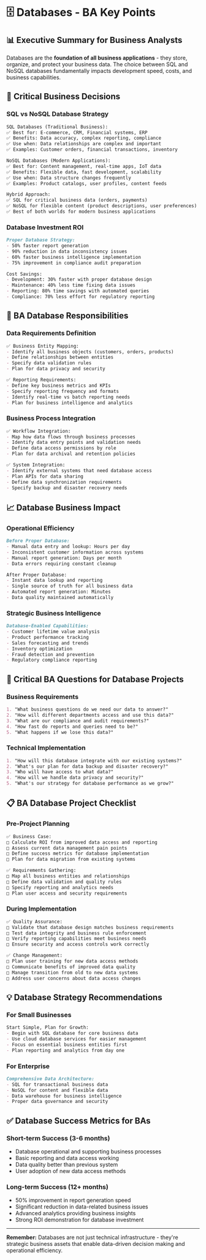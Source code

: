 # 🗄️ Databases - BA Key Points

## 📊 **Executive Summary for Business Analysts**

Databases are the **foundation of all business applications** - they store, organize, and protect your business data. The choice between SQL and NoSQL databases fundamentally impacts development speed, costs, and business capabilities.

## 💼 **Critical Business Decisions**

### **SQL vs NoSQL Database Strategy**
```markdown
SQL Databases (Traditional Business):
✅ Best for: E-commerce, CRM, Financial systems, ERP
✅ Benefits: Data accuracy, complex reporting, compliance
✅ Use when: Data relationships are complex and important
✅ Examples: Customer orders, financial transactions, inventory

NoSQL Databases (Modern Applications):
✅ Best for: Content management, real-time apps, IoT data
✅ Benefits: Flexible data, fast development, scalability
✅ Use when: Data structure changes frequently
✅ Examples: Product catalogs, user profiles, content feeds

Hybrid Approach:
✅ SQL for critical business data (orders, payments)
✅ NoSQL for flexible content (product descriptions, user preferences)
✅ Best of both worlds for modern business applications
```

### **Database Investment ROI**
```markdown
Proper Database Strategy:
- 50% faster report generation
- 90% reduction in data inconsistency issues
- 60% faster business intelligence implementation
- 75% improvement in compliance audit preparation

Cost Savings:
- Development: 30% faster with proper database design
- Maintenance: 40% less time fixing data issues
- Reporting: 80% time savings with automated queries
- Compliance: 70% less effort for regulatory reporting
```

## 🎯 **BA Database Responsibilities**

### **Data Requirements Definition**
```markdown
✅ Business Entity Mapping:
- Identify all business objects (customers, orders, products)
- Define relationships between entities
- Specify data validation rules
- Plan for data privacy and security

✅ Reporting Requirements:
- Define key business metrics and KPIs
- Specify reporting frequency and formats
- Identify real-time vs batch reporting needs
- Plan for business intelligence and analytics
```

### **Business Process Integration**
```markdown
✅ Workflow Integration:
- Map how data flows through business processes
- Identify data entry points and validation needs
- Define data access permissions by role
- Plan for data archival and retention policies

✅ System Integration:
- Identify external systems that need database access
- Plan APIs for data sharing
- Define data synchronization requirements
- Specify backup and disaster recovery needs
```

## 📈 **Database Business Impact**

### **Operational Efficiency**
```markdown
Before Proper Database:
- Manual data entry and lookup: Hours per day
- Inconsistent customer information across systems
- Manual report generation: Days per month
- Data errors requiring constant cleanup

After Proper Database:
- Instant data lookup and reporting
- Single source of truth for all business data
- Automated report generation: Minutes
- Data quality maintained automatically
```

### **Strategic Business Intelligence**
```markdown
Database-Enabled Capabilities:
- Customer lifetime value analysis
- Product performance tracking
- Sales forecasting and trends
- Inventory optimization
- Fraud detection and prevention
- Regulatory compliance reporting
```

## 🚨 **Critical BA Questions for Database Projects**

### **Business Requirements**
```markdown
1. "What business questions do we need our data to answer?"
2. "How will different departments access and use this data?"
3. "What are our compliance and audit requirements?"
4. "How fast do reports and queries need to be?"
5. "What happens if we lose this data?"
```

### **Technical Implementation**
```markdown
1. "How will this database integrate with our existing systems?"
2. "What's our plan for data backup and disaster recovery?"
3. "Who will have access to what data?"
4. "How will we handle data privacy and security?"
5. "What's our strategy for database performance as we grow?"
```

## 📋 **BA Database Project Checklist**

### **Pre-Project Planning**
```markdown
✅ Business Case:
□ Calculate ROI from improved data access and reporting
□ Assess current data management pain points
□ Define success metrics for database implementation
□ Plan for data migration from existing systems

✅ Requirements Gathering:
□ Map all business entities and relationships
□ Define data validation and quality rules
□ Specify reporting and analytics needs
□ Plan user access and security requirements
```

### **During Implementation**
```markdown
✅ Quality Assurance:
□ Validate that database design matches business requirements
□ Test data integrity and business rule enforcement
□ Verify reporting capabilities meet business needs
□ Ensure security and access controls work correctly

✅ Change Management:
□ Plan user training for new data access methods
□ Communicate benefits of improved data quality
□ Manage transition from old to new data systems
□ Address user concerns about data access changes
```

## 💡 **Database Strategy Recommendations**

### **For Small Businesses**
```markdown
Start Simple, Plan for Growth:
- Begin with SQL database for core business data
- Use cloud database services for easier management
- Focus on essential business entities first
- Plan reporting and analytics from day one
```

### **For Enterprise**
```markdown
Comprehensive Data Architecture:
- SQL for transactional business data
- NoSQL for content and flexible data
- Data warehouse for business intelligence
- Proper data governance and security
```

## ✅ **Database Success Metrics for BAs**

### **Short-term Success (3-6 months)**
- Database operational and supporting business processes
- Basic reporting and data access working
- Data quality better than previous system
- User adoption of new data access methods

### **Long-term Success (12+ months)**
- 50% improvement in report generation speed
- Significant reduction in data-related business issues
- Advanced analytics providing business insights
- Strong ROI demonstration for database investment

---

**Remember:** Databases are not just technical infrastructure - they're strategic business assets that enable data-driven decision making and operational efficiency.